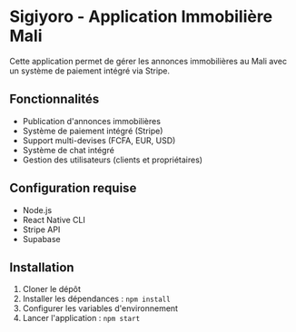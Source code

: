 # Sigiyoro - Application Immobilière Mali

Cette application permet de gérer les annonces immobilières au Mali avec un système de paiement intégré via Stripe.

## Fonctionnalités

- Publication d'annonces immobilières
- Système de paiement intégré (Stripe)
- Support multi-devises (FCFA, EUR, USD)
- Système de chat intégré
- Gestion des utilisateurs (clients et propriétaires)

## Configuration requise

- Node.js
- React Native CLI
- Stripe API
- Supabase

## Installation

1. Cloner le dépôt
2. Installer les dépendances : `npm install`
3. Configurer les variables d'environnement
4. Lancer l'application : `npm start`
